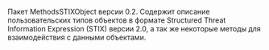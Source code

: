 Пакет MethodsSTIXObject версии 0.2.
Содержит описание пользовательских типов объектов в формате Structured Threat Information Expression (STIX)
версии 2.0, а так же некоторые методы для взаимодействия с данными объектами.
